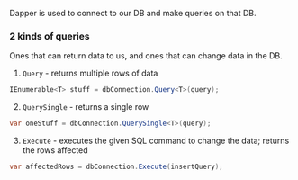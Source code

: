  
Dapper is used to connect to our DB and make queries on that DB.

### 2 kinds of queries
Ones that can return data to us, and ones that can change data in the DB.

1. `Query` - returns multiple rows of data
```cs
IEnumerable<T> stuff = dbConnection.Query<T>(query);
```

2. `QuerySingle` - returns a single row
```cs
var oneStuff = dbConnection.QuerySingle<T>(query);
```

3. `Execute` - executes the given SQL command to change the data; returns the rows affected
```cs
var affectedRows = dbConnection.Execute(insertQuery);
```
